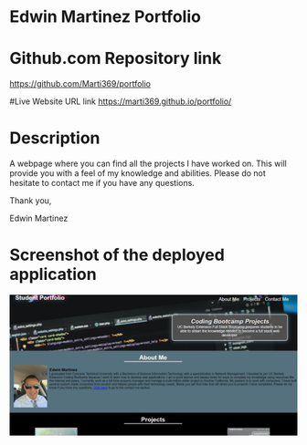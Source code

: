# Edwin Martinez Portfolio

# Github.com Repository link 
https://github.com/Marti369/portfolio

#Live Website URL link 
https://marti369.github.io/portfolio/

# Description

A webpage where you can find all the projects I have worked on. This will provide you with a feel of my knowledge and abilities. 
Please do not hesitate to contact me if you have any questions.

Thank you,

Edwin Martinez

# Screenshot of the deployed application

![portfolio demo](./assets/images/developed_application.PNG)
